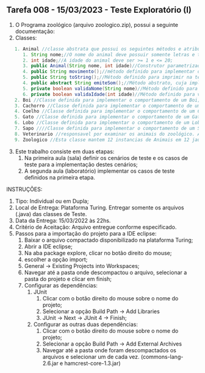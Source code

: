 ## Tarefa 008 - 15/03/2023 - Teste Exploratório (I)

1. O Programa zoológico (arquivo zoologico.zip), possui a seguinte documentação:
2. Classes:
~~~java
   1. Animal //classe abstrata que possui os seguintes métodos e atributos:
      1. String nome;//O nome do animal deve possuir somente letras e ter o tamanho >= 5 e <= 100;
      2. int idade;//A idade do animal deve ser >= 1 e <= 20;
      3. public Animal(String nome, int idade)//Construtor parametrizado da classe.
      4. public String movimento();//método definido para implementar o tipo de movimento do animal;
      5. public String toString();//Método definido para imprimir na tela, os dados de um animal;
      4. public abstract String emiteSom();//Método abstrato, cuja implementação fica sob responsabilidade das subclasses;
      5. private boolean validaNome(String nome)//Método definido para validar as regras aplicáveis ao nome do Animal.
      6. private boolean validaIdade(int idade)//Método definido para validar a idade do Animal.
   2. Boi //Classe definida para implementar o comportamento de um Boi;
   3. Cachorro //Classe definida para implementar o comportamento de um Cachorro;
   4. Coelho //Classe definida para implementar o comportamento de um Coelho. Vale ressaltar que o coelho tem um tipo de movimento próprio, então ele sobrescreve o método da super classe;
   5. Gato //Classe definida para implementar o comportamento de um Gato;
   6. Lobo //Classe definida para implementar o comportamento de um Lobo;
   7. Sapo ////Classe definida para implementar o comportamento de um Sapo. Igualmente ao Coelho, o Sapo também sobrescreve o método movimento() da super classe;
   8. Veterinario //responsavel por examinar os animais do zoológico. Ao examinar um animal, este deve emitir seu som;
   9. Zoologico //Esta classe mantem 12 instancias de Animais em 12 jaulas separadas, de forma que existem duas instancias de cada um dos tipos de animal. Ao ser visitada uma jaula, o método toString() do animal deve ser invocado.
~~~

3. Este trabalho consiste em duas etapas:
   1. Na primeira aula (sala) definir os cenários de teste e os casos de teste para a implementação destes cenários;
   2. A segunda aula (laboratório) implementar os casos de teste definidos na primeira etapa.


INSTRUÇÕES:
1. Tipo: Individual ou em Dupla;
2. Local de Entrega: Plataforma Turing. Entregar somente os arquivos (.java) das classes de Teste.
3. Data da Entrega: 15/03/2022 às 22hs.
4. Critério de Aceitação: Arquivo entregue conforme especificado.
5. Passos para a importação do projeto para a IDE eclipse:
   1. Baixar o arquivo compactado disponibilizado na plataforma Turing;
   2. Abrir a IDE eclipse;
   3. Na aba package explore, clicar no botão direito do mouse;
   4. escolher a opção import;
   5. General -> Existing Projects into Workspaces;
   6. Navegar até a pasta onde descompactou o arquivo, selecionar a pasta do projeto e clicar em finish;
   7. Configurar as dependências:
      1. JUnit
         1. Clicar com o botão direito do mouse sobre o nome do projeto;
         1. Selecionar a opção Build Path -> Add Libraries
         1. JUnit -> Next -> JUnit 4 -> Finish;
      2. Configurar as outras duas dependências:
         1. Clicar com o botão direito do mouse sobre o nome do projeto;
         1. Selecionar a opção Build Path -> Add External Archives
         2. Navegar até a pasta onde foram descompactados os arquivos e selecionar um de cada vez. (commons-lang-2.6.jar e hamcrest-core-1.3.jar)
